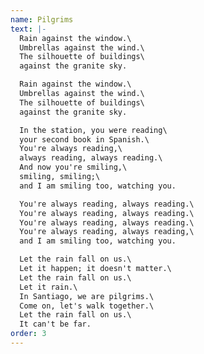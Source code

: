 ```yaml
---
name: Pilgrims
text: |-
  Rain against the window.\
  Umbrellas against the wind.\
  The silhouette of buildings\
  against the granite sky.

  Rain against the window.\
  Umbrellas against the wind.\
  The silhouette of buildings\
  against the granite sky.

  In the station, you were reading\
  your second book in Spanish.\
  You're always reading,\
  always reading, always reading.\
  And now you're smiling,\
  smiling, smiling;\
  and I am smiling too, watching you.

  You're always reading, always reading.\
  You're always reading, always reading.\
  You're always reading, always reading.\
  You're always reading, always reading,\
  and I am smiling too, watching you.

  Let the rain fall on us.\
  Let it happen; it doesn't matter.\
  Let the rain fall on us.\
  Let it rain.\
  In Santiago, we are pilgrims.\
  Come on, let's walk together.\
  Let the rain fall on us.\
  It can't be far.
order: 3
---
```



